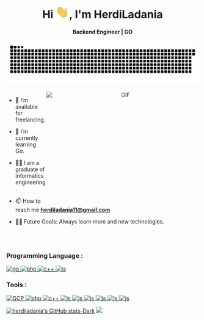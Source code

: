 <div align="center">
<h1 align="center">Hi <img width="35" src="https://github.com/herdiladania/herdiladania/blob/e461d3bbe73a5278c298b9036a9369f1bcb10307/resource/img/waving.gif">, I'm HerdiLadania</h1>
<h4 align="center">Backend Engineer | GO</h4>
</div>

<div align="center">
  <img  src="https://github.com/herdiladania/herdiladania/blob/e461d3bbe73a5278c298b9036a9369f1bcb10307/resource/img/github-user-contribution.svg"
       alt="snake" /></a>
</div>
<br/>
<a target="_blank" align="center">
  <img align="right" top="500" height="300" width="400" alt="GIF" src="https://media.giphy.com/media/SWoSkN6DxTszqIKEqv/giphy.gif">
</a>

- 🤝 I’m available for freelancing.

- 🌱 I’m currently learning Go.

- :student: I am a graduate of informatics engineering.

- 📫 How to reach me **herdiladania11@gmail.com**

- 💪🏼 Future Goals: Always learn more and new technologies.
<br/>
<br/>
<h3 align="Left">Programming Language :</h3>
<p align="Left"> 
  <a href="https://go.dev/" target="_blank" rel="noreferrer"> 
    <img src="https://raw.githubusercontent.com/jmnote/z-icons/master/svg/go.svg"
      alt="go" width="40" height="40" /> </a> 
  <a href="https://www.php.net/" target="_blank" rel="noreferrer">
    <img src="https://raw.githubusercontent.com/jmnote/z-icons/master/svg/php.svg"
      alt="php" width="40" height="40" /> </a> 
  <a href="https://cplusplus.com/" target="_blank" rel="noreferrer"> 
    <img src="https://raw.githubusercontent.com/jmnote/z-icons/master/svg/cpp.svg"
      alt="c++" width="40" height="40" /> </a> <a href="https://www.w3schools.com/cpp/" target="_blank" rel="noreferrer">
  <a href="https://www.javascript.com/" target="_blank" rel="noreferrer"> 
    <img src="https://raw.githubusercontent.com/jmnote/z-icons/master/svg/javascript.svg"
      alt="js" width="40" height="40" /> </a> <a href="https://www.w3schools.com/cpp/" target="_blank" rel="noreferrer">
    </a> </p>
  
<h3 align="Left">Tools :</h3>
<p align="Left"> 
  <a href="https://google.cloud.com" target="_blank" rel="noreferrer"> 
    <img src="https://www.vectorlogo.zone/logos/google_cloud/google_cloud-icon.svg"
      alt="GCP" width="40" height="40" /> </a> 
  <a href="https://aws.amazon.com/" target="_blank" rel="noreferrer">
    <img src="https://logos-world.net/wp-content/uploads/2021/08/Amazon-Web-Services-AWS-Logo-700x394.png"
      alt="php" width="40" height="40" /> </a> 
  <a href="https://postman.com/" target="_blank" rel="noreferrer"> 
    <img src="https://www.vectorlogo.zone/logos/getpostman/getpostman-icon.svg"
      alt="c++" width="40" height="40" /> </a> 
  <a href="https://www.dockere.com/" target="_blank" rel="noreferrer"> 
    <img src="https://www.vectorlogo.zone/logos/docker/docker-official.svg"
      alt="js" width="40" height="40" /> </a> 
  <a href="https://www.ubuntu.com/" target="_blank" rel="noreferrer"> 
    <img src="https://www.vectorlogo.zone/logos/ubuntu/ubuntu-icon.svg"
      alt="js" width="40" height="40" /> </a>
  <a href="https://www.swagger.com/" target="_blank" rel="noreferrer"> 
    <img src="https://vectorwiki.com/images/v21Kn__swaggerhub.svg"
      alt="js" width="40" height="40" /> </a>
   <a href="https://www.jwt.io/" target="_blank" rel="noreferrer"> 
    <img src="https://vectorwiki.com/images/yEsJ6__jwt-io-json-web-token.svg"
      alt="js" width="40" height="40" /> </a>
  <a href="https://www.laravel.com/" target="_blank" rel="noreferrer"> 
    <img src="https://vectorwiki.com/images/dyeIU__laravel.svg"
      alt="js" width="40" height="40" /> </a>
  <a href="https://www.nodejs.org/" target="_blank" rel="noreferrer"> 
    <img src="https://vectorwiki.com/images/xdr9O__nodejs.svg"
      alt="js" width="40" height="40" /> </a>
    </a> </p>

 [![herdiladania's GitHub stats-Dark](https://github-readme-stats.vercel.app/api?username=herdiladania&show_icons=true&theme=dark#gh-dark-mode-only)](https://github.com/herdiladania/github-readme-stats#gh-dark-mode-only)
![](https://github-readme-streak-stats.herokuapp.com/?user=herdiladania&theme=dark#gh-dark-mode-only)<br/>

